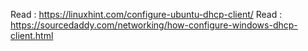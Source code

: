Read : https://linuxhint.com/configure-ubuntu-dhcp-client/
Read : https://sourcedaddy.com/networking/how-configure-windows-dhcp-client.html

